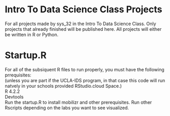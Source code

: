 # Intro To Data Science Class Projects
For all projects made by sys_32 in the Intro To Data Science Class. Only projects that already finished will be published here. All projects will either be written in R or Python.

# Startup.R
For all of the subsiquent R files to run properly, you must have the following prrequisites:\
(unless you are part if the UCLA-IDS program, in that case this code will run natvely in your schools provided RStudio.cloud Space.)\
R 4.2.2\
Devtools\
Run the startup.R to install mobilizr and other prerequisites.
Run other Rscripts depending on the labs you want to see visualized.
